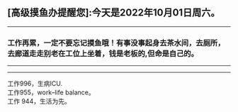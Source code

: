 ## [高级摸鱼办提醒您]:今天是2022年10月01日周六。
---
### 工作再累，一定不要忘记摸鱼哦！有事没事起身去茶水间，去厕所，去廊道走走别老在工位上坐着，钱是老板的,但命是自己的。
---
---
工作996，生病ICU.  
工作955，work–life balance。  
工作 944，生活为先。